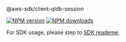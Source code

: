 @aws-sdk/client-qldb-session

[![NPM version](https://img.shields.io/npm/v/@aws-sdk/client-qldb-session/beta.svg)](https://www.npmjs.com/package/@aws-sdk/client-qldb-session)
[![NPM downloads](https://img.shields.io/npm/dm/@aws-sdk/client-qldb-session.svg)](https://www.npmjs.com/package/@aws-sdk/client-qldb-session)

For SDK usage, please step to [SDK reademe](https://github.com/aws/aws-sdk-js-v3).
